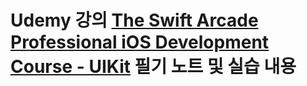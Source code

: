 # Udemy 강의 [The Swift Arcade Professional iOS Development Course - UIKit](https://www.udemy.com/course/the-swift-arcade-professional-ios-development-course-uikit/) 필기 노트 및 실습 내용
